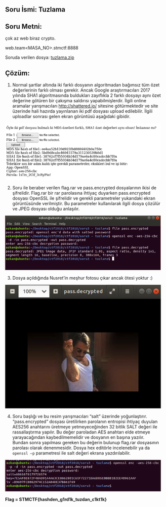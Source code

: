 ## Soru İsmi: Tuzlama

## Soru Metni: 

çok az web biraz crypto.

web.team<MASA_NO>.stmctf:8888

Soruda verilen dosya: [tuzlama.zip](tuzlama.zip)

## Çözüm: 

1. Normal şartlar altında iki farklı dosyanın algoritmadan bağımsız tüm özet değerlerinin farklı olması gerekir. Ancak Google araştırmacıları 2017 yılında SHA1 algoritmasında buldukları zayıflıkla 2 farklı dosyayı aynı özet değerine götüren bir çakışma saldırısı yapabilmişlerdir. İlgili online aramalar yarışmacıları http://shattered.io/ sitesine götürmektedir ve site üzerinde hali hazırda yayınlanan iki pdf dosyası upload edilebilir. İlgili uploadlar sonrası gelen ekran görüntüsü aşağıdaki gibidir. 

![Preview](s1.png)
 
2. Soru ile beraber verilen flag.rar ve pass.encrypted dosyalarının ikisi de şifrelidir. Flag.rar bir rar parolasına ihtiyaç duyarken pass.encrypted dosyası OpenSSL ile şifrelidir ve gerekli parametreler yukarıdaki ekran görüntüsünde verilmiştir. Bu parametreler kullanılarak ilgili dosya çözülür ve JPEG dosyası olduğu anlaşılır.

![Preview](s2.png)

3. Dosya açıldığında Nusret’in meşhur fotosu çıkar ancak ötesi yoktur :)

![Preview](s3.png)

4. Soru başlığı ve bu resim yarışmacıları “salt” üzerinde yoğunlaştırır. “pass.encrypted” dosyası üretilirken parolanın entropisi ihtiyaç duyulan AES256 anahtarını üretmeye yetmeyeceğinden 32 bitlik SALT değeri ile rassallaştırma yapılır. Bu değer paroladan AES anahtarı elde etmeye yarayacağından kaybedilmemelidir ve dosyanın en başına yazılır. Bundan sonra yapılması gereken bu değerin bulunup flag.rar dosyasının parolası olarak denenmesidir. Dosya hex editörle incelenebilir ya da `openssl –p` parametresi ile salt değeri ekrana yazdırılabilir. 

![Preview](s4.png)

**Flag  = STMCTF{hashden_g1rd1k_tuzdan_c1kt1k}**
